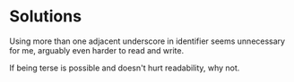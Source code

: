 # Solutions

Using more than one adjacent underscore in identifier seems unnecessary for me, arguably even harder to read and write.

If being terse is possible and doesn't hurt readability, why not.
